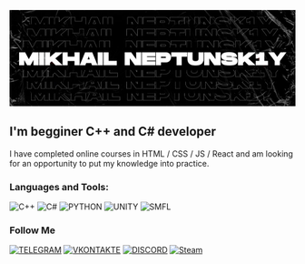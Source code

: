 ![Header](https://github.com/Neptunsk1y/neptunsk1y/blob/main/assets/IMG_20220509_102735.jpg)

## I'm begginer C++ and C# developer

I have completed online courses in HTML / CSS / JS / React and am looking for an opportunity to put my knowledge into practice.

### Languages and Tools:

![C++](https://img.shields.io/badge/-c++-090909?style=for-the-badge&logo=c%2b%2b&logoColor=6296CC)
![C#](https://img.shields.io/badge/-CSHARP-090909?style=for-the-badge&logo=c-sharp&logoColor=a179dc)
![PYTHON](https://img.shields.io/badge/-PYTHON-090909?style=for-the-badge&logo=python)
![UNITY](https://img.shields.io/badge/-UNITY-090909?style=for-the-badge&logo=UNITY)
![SMFL](https://img.shields.io/badge/-SFML-090909?style=for-the-badge&logo=SFML)


### Follow Me
[![TELEGRAM](https://img.shields.io/badge/-Telegram-090909?style=for-the-badge&logo=Telegram)](https://t.me/neptxnsk1y)
[![VKONTAKTE](https://img.shields.io/badge/-VKONTAKTE-090909?style=for-the-badge&logo=Vk&logoColor=4F7DB3)](https://vk.com/neptxnsk1y)
[![DISCORD](https://img.shields.io/badge/-Discord-090909?style=for-the-badge&logo=Discord)](https://dsc.bio/neptxnsk1y)
[![Steam](https://img.shields.io/badge/-Steam-090909?style=for-the-badge&logo=Steam)](https://steamcommunity.com/id/neptunsk1y)
